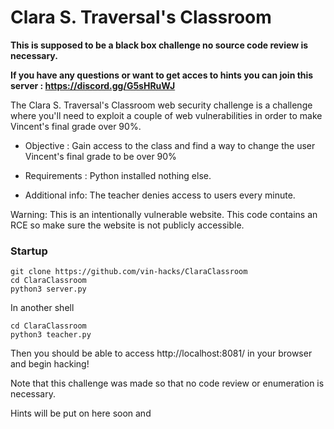 # Clara S. Traversal's Classroom
**This is supposed to be a black box challenge no source code review is necessary.**

**If you have any questions or want to get acces to hints you can join this server : https://discord.gg/G5sHRuWJ**

The Clara S. Traversal's Classroom web security challenge is a challenge where you'll need to exploit a couple of web vulnerabilities in order to make Vincent's final grade over 90%.

- Objective : Gain access to the class and find a way to change the user Vincent's final grade to be over 90%

- Requirements : Python installed nothing else.

- Additional info: The teacher denies access to users every minute.

Warning: This is an intentionally vulnerable website. This code contains an RCE so make sure the website is not publicly accessible.

### Startup 

```
git clone https://github.com/vin-hacks/ClaraClassroom
cd ClaraClassroom
python3 server.py
```

In another shell
```
cd ClaraClassroom
python3 teacher.py
```

Then you should be able to access http://localhost:8081/ in your browser and begin hacking!

Note that this challenge was made so that no code review or enumeration is necessary.

Hints will be put on here soon and 

